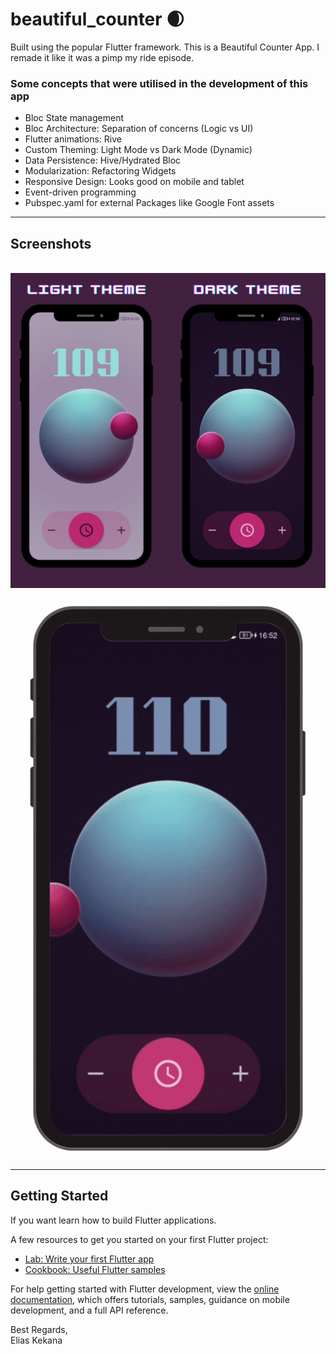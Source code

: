 # beautiful_counter 🌒

Built using the popular Flutter framework. This is a Beautiful Counter App. I remade it like it was a pimp my ride episode. 

### Some concepts that were utilised in the development of this app
- Bloc State management
- Bloc Architecture: Separation of concerns (Logic vs UI)
- Flutter animations: Rive
- Custom Theming: Light Mode vs Dark Mode (Dynamic)
- Data Persistence: Hive/Hydrated Bloc
- Modularization: Refactoring Widgets
- Responsive Design: Looks good on mobile and tablet
- Event-driven programming
- Pubspec.yaml for external Packages like Google Font assets

*****
## Screenshots
\
<img src="./zreadmefiles/beautiful_counter_image.png" alt="Beautiful Space Counter App" width="650x" title="The Moon and The Cakes, beautiful Counter">


<img src="./zreadmefiles/beautiful_counter_gif.gif" width="650px">

****
## Getting Started

If you want learn how to build Flutter applications.

A few resources to get you started on your first Flutter project:

- [Lab: Write your first Flutter app](https://docs.flutter.dev/get-started/codelab)
- [Cookbook: Useful Flutter samples](https://docs.flutter.dev/cookbook)

For help getting started with Flutter development, view the
[online documentation](https://docs.flutter.dev/), which offers tutorials,
samples, guidance on mobile development, and a full API reference.

Best Regards,\
Elias Kekana
